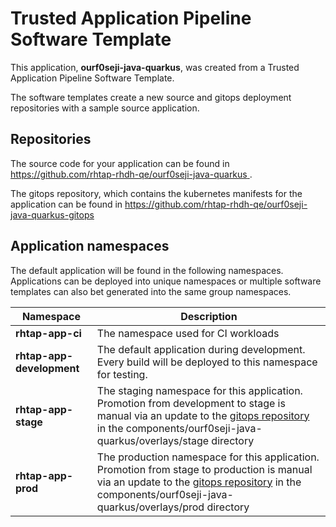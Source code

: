 # Trusted Application Pipeline Software Template

This application, **ourf0seji-java-quarkus**, was created from a Trusted Application Pipeline Software Template.

The software templates create a new source and gitops deployment repositories with a sample source application. 

## Repositories

The source code for your application can be found in [https://github.com/rhtap-rhdh-qe/ourf0seji-java-quarkus ](https://github.com/rhtap-rhdh-qe/ourf0seji-java-quarkus ).
 
The gitops repository, which contains the kubernetes manifests for the application can be found in 
[https://github.com/rhtap-rhdh-qe/ourf0seji-java-quarkus-gitops ](https://github.com/rhtap-rhdh-qe/ourf0seji-java-quarkus-gitops ) 

## Application namespaces 

The default application will be found in the following namespaces. Applications can be deployed into unique namespaces or multiple software templates can also bet generated into the same group namespaces.  

|  Namespace   |  Description   |  
| -------- | -------- |
| **rhtap-app-ci** | The namespace used for CI workloads |
| **rhtap-app-development** | The default application during development. Every build will be deployed to this namespace for testing. |
| **rhtap-app-stage** | The staging namespace for this application. Promotion from development to stage is manual via an update to the [gitops repository](https://github.com/rhtap-rhdh-qe/ourf0seji-java-quarkus-gitops ) in the components/ourf0seji-java-quarkus/overlays/stage directory |
| **rhtap-app-prod** | The production namespace for this application. Promotion from stage to production is manual via an update to the [gitops repository](https://github.com/rhtap-rhdh-qe/ourf0seji-java-quarkus-gitops ) in the components/ourf0seji-java-quarkus/overlays/prod directory |
